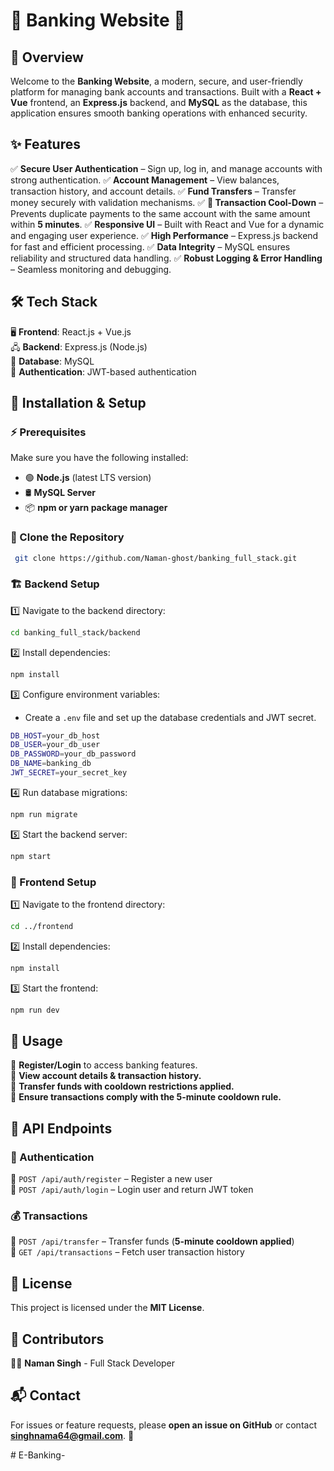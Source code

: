 # 🌟 Banking Website 🌟

## 📌 Overview
Welcome to the **Banking Website**, a modern, secure, and user-friendly platform for managing bank accounts and transactions. Built with a **React + Vue** frontend, an **Express.js** backend, and **MySQL** as the database, this application ensures smooth banking operations with enhanced security.

## ✨ Features
✅ **Secure User Authentication** – Sign up, log in, and manage accounts with strong authentication.
✅ **Account Management** – View balances, transaction history, and account details.
✅ **Fund Transfers** – Transfer money securely with validation mechanisms.
✅ **🚫 Transaction Cool-Down** – Prevents duplicate payments to the same account with the same amount within **5 minutes**.
✅ **Responsive UI** – Built with React and Vue for a dynamic and engaging user experience.
✅ **High Performance** – Express.js backend for fast and efficient processing.
✅ **Data Integrity** – MySQL ensures reliability and structured data handling.
✅ **Robust Logging & Error Handling** – Seamless monitoring and debugging.

## 🛠️ Tech Stack
🖥 **Frontend**: React.js + Vue.js  
🖧 **Backend**: Express.js (Node.js)  
💾 **Database**: MySQL  
🔐 **Authentication**: JWT-based authentication  

## 🚀 Installation & Setup
### ⚡ Prerequisites
Make sure you have the following installed:
- 🟢 **Node.js** (latest LTS version)
- 🛢 **MySQL Server**
- 📦 **npm or yarn package manager**

### 📂 Clone the Repository
```sh
 git clone https://github.com/Naman-ghost/banking_full_stack.git
```

### 🏗 Backend Setup
1️⃣ Navigate to the backend directory:
   ```sh
   cd banking_full_stack/backend
   ```
2️⃣ Install dependencies:
   ```sh
   npm install
   ```
3️⃣ Configure environment variables:
   - Create a `.env` file and set up the database credentials and JWT secret.
   ```sh
   DB_HOST=your_db_host
   DB_USER=your_db_user
   DB_PASSWORD=your_db_password
   DB_NAME=banking_db
   JWT_SECRET=your_secret_key
   ```
4️⃣ Run database migrations:
   ```sh
   npm run migrate
   ```
5️⃣ Start the backend server:
   ```sh
   npm start
   ```

### 🎨 Frontend Setup
1️⃣ Navigate to the frontend directory:
   ```sh
   cd ../frontend
   ```
2️⃣ Install dependencies:
   ```sh
   npm install
   ```
3️⃣ Start the frontend:
   ```sh
   npm run dev
   ```

## 📖 Usage
🔹 **Register/Login** to access banking features.  
🔹 **View account details & transaction history.**  
🔹 **Transfer funds with cooldown restrictions applied.**  
🔹 **Ensure transactions comply with the 5-minute cooldown rule.**  

## 📡 API Endpoints
### 🔑 Authentication
🔹 `POST /api/auth/register` – Register a new user  
🔹 `POST /api/auth/login` – Login user and return JWT token  

### 💰 Transactions
🔹 `POST /api/transfer` – Transfer funds (**5-minute cooldown applied**)  
🔹 `GET /api/transactions` – Fetch user transaction history  

## 📝 License
This project is licensed under the **MIT License**.

## 🤝 Contributors
👨‍💻 **Naman Singh** - Full Stack Developer

## 📬 Contact
For issues or feature requests, please **open an issue on GitHub** or contact **singhnama64@gmail.com**. 🚀

#   E - B a n k i n g -  
 